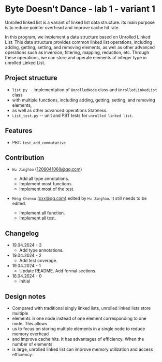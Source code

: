# Byte Doesn't Dance - lab 1 - variant 1

Unrolled linked list is a variant of linked list data structure. Its 
main purpose is to reduce pointer overhead and improve cache hit rate.

In this program, we implement a data structure based on Unrolled Linked List. 
This data structure provides common linked list operations, including adding, 
getting, setting, and removing elements, as well as other advanced operations 
such as inversion, filtering, mapping, reduction, etc. Through these operations, 
we can store and operate elements of integer type in unrolled Linked List.

## Project structure

- `list.py` -- implementation of `UnrolledNode` class and `UnrolledLinkedList` class 
- with multiple functions, including adding, getting, setting, and removing elements, 
- as well as other advanced operations
   Stateless.
- `List_test.py` -- unit and PBT tests for `unrolled linked list`.

## Features

- PBT: `test_add_commutative`

## Contribution

- `Hu Jinghao` (1206041060@qq.com) 
  - Add all type annotations.
  - Implement most functions.
  - Implement most of the test.

- `Meng Chenxu` (xxx@qq.com) edited by `Hu Jinghao`. It still needs to be edited.
  - Implement all function.
  - Implement all test.

## Changelog

- 19.04.2024 - 3
  - Add type annotations.
- 19.04.2024 - 2
  - Add test coverage.
- 19.04.2024 - 1
  - Update README. Add formal sections.
- 18.04.2024 - 0
  - Initial

## Design notes

- Compared with traditional singly linked lists, unrolled linked lists store multiple 
- elements in one node instead of one element corresponding to one node. This allows 
- us to focus on storing multiple elements in a single node to reduce memory overhead 
- and improve cache hits. It has advantages of efficiency. When the number of elements 
- is large, unrolled linked list can improve memory utilization and access efficiency.
